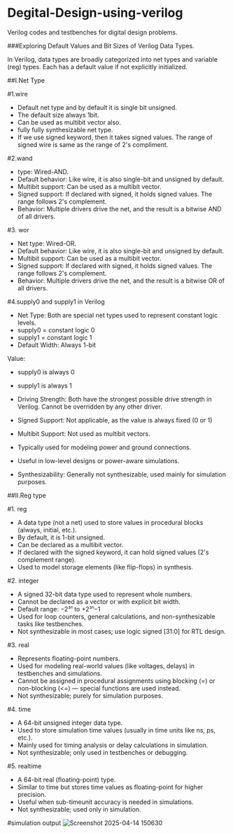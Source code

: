 # Degital-Design-using-verilog
Verilog codes and testbenches for digital design problems.

###Exploring Default Values and Bit Sizes of Verilog Data Types.

In Verilog, data types are broadly categorized into net types and variable (reg) types. Each has a default value if not explicitly initialized.

##I.Net Type

#1.wire

- Default net type and by default it is single bit unsigned.
- The default size always 1bit.
- Can be used as multibit vector also.
- fully fully synthesizable net type.
- If we use signed keyword, then it takes signed values. The range of signed wire is same as the range of 2's compliment.

#2.wand

- type: Wired-AND.
- Default behavior: Like wire, it is also single-bit and unsigned by default.
- Multibit support: Can be used as a multibit vector.
- Signed support: If declared with signed, it holds signed values. The range follows 2's complement.
- Behavior: Multiple drivers drive the net, and the result is a bitwise AND of all drivers.

#3. wor

- Net type: Wired-OR.
- Default behavior: Like wire, it is also single-bit and unsigned by default.
- Multibit support: Can be used as a multibit vector.
- Signed support: If declared with signed, it holds signed values. The range follows 2's complement.
- Behavior: Multiple drivers drive the net, and the result is a bitwise OR of all drivers.
  
#4.supply0 and supply1 in Verilog

- Net Type: Both are special net types used to represent constant logic levels.
- supply0 = constant logic 0
- supply1 = constant logic 1
- Default Width: Always 1-bit

Value:
- supply0 is always 0
- supply1 is always 1

- Driving Strength: Both have the strongest possible drive strength in Verilog. Cannot be overridden by any other driver.
- Signed Support: Not applicable, as the value is always fixed (0 or 1)
- Multibit Support: Not used as multibit vectors.
- Typically used for modeling power and ground connections.
- Useful in low-level designs or power-aware simulations.
- Synthesizability: Generally not synthesizable, used mainly for simulation purposes.

##II.Reg type

#1. reg

- A data type (not a net) used to store values in procedural blocks (always, initial, etc.).
- By default, it is 1-bit unsigned.
- Can be declared as a multibit vector.
- If declared with the signed keyword, it can hold signed values (2's complement range).
- Used to model storage elements (like flip-flops) in synthesis.

#2. integer

- A signed 32-bit data type used to represent whole numbers.
- Cannot be declared as a vector or with explicit bit width.
- Default range: −2³¹ to +2³¹−1
- Used for loop counters, general calculations, and non-synthesizable tasks like testbenches.
- Not synthesizable in most cases; use logic signed [31:0] for RTL design.

#3. real

- Represents floating-point numbers.
- Used for modeling real-world values (like voltages, delays) in testbenches and simulations.
- Cannot be assigned in procedural assignments using blocking (=) or non-blocking (<=) — special functions are used instead.
- Not synthesizable; purely for simulation purposes.

#4. time

- A 64-bit unsigned integer data type.
- Used to store simulation time values (usually in time units like ns, ps, etc.).
- Mainly used for timing analysis or delay calculations in simulation.
- Not synthesizable; only used in testbenches or debugging.

#5. realtime

- A 64-bit real (floating-point) type.
- Similar to time but stores time values as floating-point for higher precision.
- Useful when sub-timeunit accuracy is needed in simulations.
- Not synthesizable; used only in simulation.

#simulation output
![Screenshot 2025-04-14 150630](https://github.com/user-attachments/assets/2ae68f22-6dc2-4d7f-9d85-0f93c0b610de)





